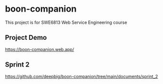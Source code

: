 # boon-companion

This project is for SWE6813 Web Service Engineering course

## Project Demo

https://boon-companion.web.app/

## Sprint 2
https://github.com/deepbig/boon-companion/tree/main/documents/sprint_2
